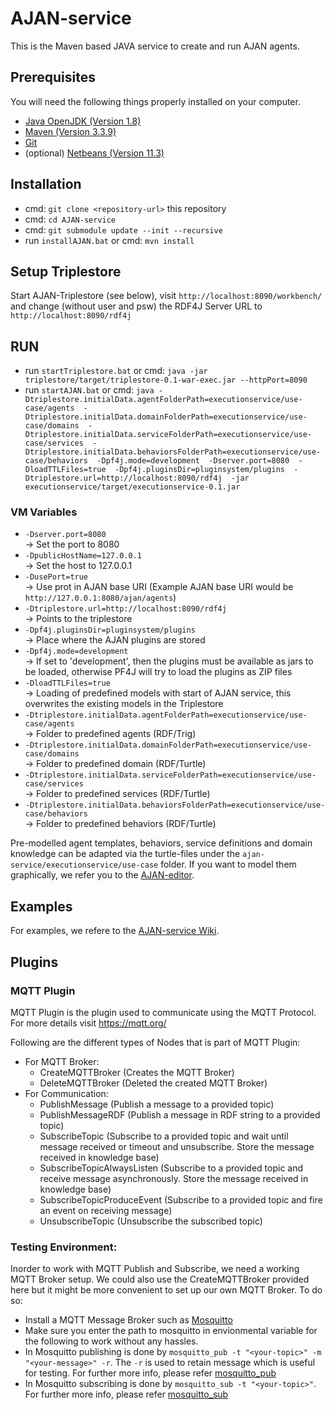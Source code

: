# AJAN-service

This is the Maven based JAVA service to create and run AJAN agents.

## Prerequisites

You will need the following things properly installed on your computer.

* [Java OpenJDK (Version 1.8)](https://adoptopenjdk.net/)
* [Maven (Version 3.3.9)](http://artfiles.org/apache.org/maven/maven-3/3.3.9/)
* [Git](https://git-scm.com/)
* (optional) [Netbeans (Version 11.3)](http://netbeans.apache.org/download/nb113/nb113.html)

## Installation

* cmd: `git clone <repository-url>` this repository
* cmd: `cd AJAN-service`
* cmd: `git submodule update --init --recursive`
* run `installAJAN.bat` or cmd: `mvn install`

## Setup Triplestore

Start AJAN-Triplestore (see below), visit `http://localhost:8090/workbench/` and change (without user and psw) the RDF4J Server URL to `http://localhost:8090/rdf4j`

## RUN

* run `startTriplestore.bat` or cmd: `java -jar triplestore/target/triplestore-0.1-war-exec.jar --httpPort=8090`
* run `startAJAN.bat` or cmd: `java -Dtriplestore.initialData.agentFolderPath=executionservice/use-case/agents 
									-Dtriplestore.initialData.domainFolderPath=executionservice/use-case/domains 
									-Dtriplestore.initialData.serviceFolderPath=executionservice/use-case/services 
									-Dtriplestore.initialData.behaviorsFolderPath=executionservice/use-case/behaviors 
									-Dpf4j.mode=development 
									-Dserver.port=8080 
									-DloadTTLFiles=true 
									-Dpf4j.pluginsDir=pluginsystem/plugins 
									-Dtriplestore.url=http://localhost:8090/rdf4j 
									-jar executionservice/target/executionservice-0.1.jar`

### VM Variables

* `-Dserver.port=8080`<br>-> Set the port to 8080
* `-DpublicHostName=127.0.0.1`<br>-> Set the host to 127.0.0.1
* `-DusePort=true` <br>-> Use prot in AJAN base URI (Example AJAN base URI would be `http://127.0.0.1:8080/ajan/agents`)
* `-Dtriplestore.url=http://localhost:8090/rdf4j` <br>-> Points to the triplestore 
* `-Dpf4j.pluginsDir=pluginsystem/plugins` <br>-> Place where the AJAN plugins are stored
* `-Dpf4j.mode=development` <br>-> If set to 'development', then the plugins must be available as jars to be loaded, otherwise PF4J will try to load the plugins as ZIP files
* `-DloadTTLFiles=true` <br>-> Loading of predefined models with start of AJAN service, this overwrites the existing models in the Triplestore
* `-Dtriplestore.initialData.agentFolderPath=executionservice/use-case/agents` <br>-> Folder to predefined agents (RDF/Trig)
* `-Dtriplestore.initialData.domainFolderPath=executionservice/use-case/domains` <br>-> Folder to predefined domain (RDF/Turtle)
* `-Dtriplestore.initialData.serviceFolderPath=executionservice/use-case/services` <br>-> Folder to predefined services (RDF/Turtle)
* `-Dtriplestore.initialData.behaviorsFolderPath=executionservice/use-case/behaviors` <br>-> Folder to predefined behaviors (RDF/Turtle)
   
Pre-modelled agent templates, behaviors, service definitions and domain knowledge can be adapted via the turtle-files under the `ajan-service/executionservice/use-case` folder. If you want to model them graphically, we refer you to the [AJAN-editor](https://github.com/aantakli/AJAN-editor).
   
## Examples

For examples, we refere to the [AJAN-service Wiki](https://github.com/aantakli/AJAN-service/wiki/1-AJAN-Overview).

## Plugins
### MQTT Plugin

MQTT Plugin is the plugin used to communicate using the MQTT Protocol. For more details visit https://mqtt.org/

Following are the different types of Nodes that is part of MQTT Plugin:
- For MQTT Broker:
	- CreateMQTTBroker (Creates the MQTT Broker)
	- DeleteMQTTBroker (Deleted the created MQTT Broker)
- For Communication:
	- PublishMessage (Publish a message to a provided topic)
	- PublishMessageRDF (Publish a message in RDF string to a provided topic)
	- SubscribeTopic (Subscribe to a provided topic and wait until message received or timeout and unsubscribe. Store the message received in knowledge base)
	- SubscribeTopicAlwaysListen (Subscribe to a provided topic and receive message asynchronously. Store the message received in knowledge base)
	- SubscribeTopicProduceEvent (Subscribe to a provided topic and fire an event on receiving message)
	- UnsubscribeTopic (Unsubscribe the subscribed topic)

### Testing Environment:
Inorder to work with MQTT Publish and Subscribe, we need a working MQTT Broker setup. We could also use the CreateMQTTBroker provided here but it might be more convenient to set up our own MQTT Broker.
To do so:
- Install a MQTT Message Broker such as [Mosquitto](https://mosquitto.org/download/)
- Make sure you enter the path to mosquitto in envionmental variable for the following to work without any hassles.
- In Mosquitto publishing is done by
  `mosquitto_pub -t "<your-topic>" -m "<your-message>" -r`.
  The `-r` is used to retain message which is useful for testing. For further more info, please refer [mosquitto_pub](https://mosquitto.org/man/mosquitto_pub-1.html)
- In Mosquitto subscribing is done by
  `mosquitto_sub -t "<your-topic>"`.
  For further more info, please refer [mosquitto_sub](https://mosquitto.org/man/mosquitto_sub-1.html)